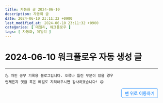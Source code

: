 ```yaml
---
title: 자동화 글 2024-06-10
description: 자동화 글
date: 2024-06-10 23:11:32 +0900
last_modified_at: 2024-06-10 23:11:32 +0900
categories: [ 데일리, 워크플로우 ]
tags: [ 자동화, 데일리 ]
---
```


# 2024-06-10 워크플로우 자동 생성 글

***
    🌜 개인 공부 기록용 블로그입니다. 오류나 틀린 부분이 있을 경우 
    언제든지 댓글 혹은 메일로 지적해주시면 감사하겠습니다! 😄

<a href="#" style="display: inline-block; padding: 5px 10px; color: #007bff; text-decoration: none; border: 0.5px solid #007bff; border-radius: 5px; float: right;">맨 위로 이동하기</a>